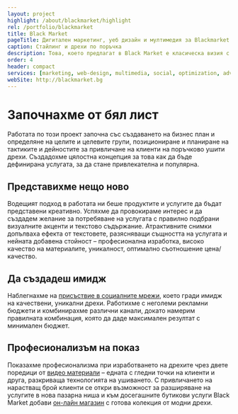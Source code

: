 ```yaml
---
layout: project
highlight: /about/blackmarket/highlight
rel: /portfolio/blackmarket
title: Black Market
pageTitle: Дигитален маркетинг, уеб дизайн и мултимедия за Blackmarket
caption: Стайлинг и дрехи по поръчка
description: Това, което предлагат в Black Market е класическа визия с модерни акценти, които да се превърнат в незаменима част от вашия ежедневен гардероб.
order: 4
header: compact
services: [marketing, web-design, multimedia, social, optimization, advertising, analysis]
webSite: http://blackmarket.bg
---
```

# Започнахме от бял лист
Работата по този проект започна със създаването на бизнес план и определяне на целите и целевите групи, позициониране и планиране на тактиките и дейностите за привличане на клиенти на поръчково ушити дрехи. Създадохме цялостна концепция за това как да бъде дефинирана услугата, за да стане привлекателна и популярна.

## Представихме нещо ново
Водещият подход в работата ни беше продуктите и услугите да бъдат представени креативно. Успяхме да провокираме интерес и да създадем желание за потребяване на услугата с правилно подбрани визуалните акценти и текстово съдържание. Атрактивните снимки допълваха ефекта от текстовете, разясняващи същността на услугата и нейната добавена стойност – професионална изработка, високо качество на материалите, уникалност, оптимално съотношение цена/качество.

## Да създадеш имидж
Наблегнахме на [присъствие в социалните мрежи](./../бизнес-развитие/blackmarket/социални-мрежи.html), което гради имидж на качествени, уникални дрехи. Работихме с неголеми рекламни бюджети и комбинирахме различни канали, докато намерим правилната комбинация, която да даде максимален резултат с минимален бюджет.

## Професионализъм на показ
Показахме професионализма при изработването на дрехите чрез двете поредици от [видео материали](./../бизнес-развитие/blackmarket/видео-маркетинг.html) – едната с гледни точки на клиенти и друга, разкриваща технологията на ушиването. С привличането на нарастващ брой клиенти се откри възможност за разширяване на услугите в нова пазарна ниша и към досегашните бутикови услуги Black Market добави [он-лайн магазин](./../бизнес-развитие/blackmarket/уеб-дизайн.html) с готова колекция от модни дрехи.